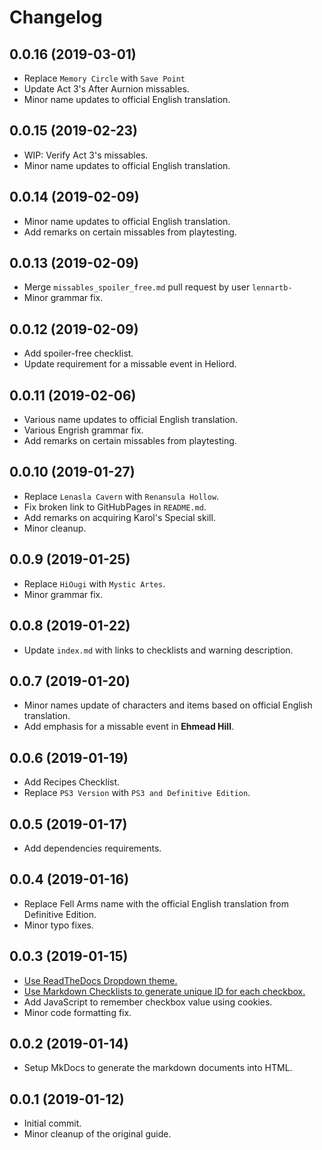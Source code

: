 # Changelog

## 0.0.16 (2019-03-01)
- Replace `Memory Circle` with `Save Point`
- Update Act 3's After Aurnion missables.
- Minor name updates to official English translation.

## 0.0.15 (2019-02-23)
- WIP: Verify Act 3's missables.
- Minor name updates to official English translation.

## 0.0.14 (2019-02-09)
- Minor name updates to official English translation.
- Add remarks on certain missables from playtesting.

## 0.0.13 (2019-02-09)
- Merge `missables_spoiler_free.md` pull request by user `lennartb-`
- Minor grammar fix.

## 0.0.12 (2019-02-09)
- Add spoiler-free checklist.
- Update requirement for a missable event in Heliord.

## 0.0.11 (2019-02-06)
- Various name updates to official English translation.
- Various Engrish grammar fix.
- Add remarks on certain missables from playtesting.

## 0.0.10 (2019-01-27)
- Replace `Lenasla Cavern` with `Renansula Hollow`.
- Fix broken link to GitHubPages in `README.md`.
- Add remarks on acquiring Karol's Special skill.
- Minor cleanup.

## 0.0.9 (2019-01-25)
- Replace `HiOugi` with `Mystic Artes`.
- Minor grammar fix.

## 0.0.8 (2019-01-22)
- Update `index.md` with links to checklists and warning description.

## 0.0.7 (2019-01-20)
- Minor names update of characters and items based on official English translation.
- Add emphasis for a missable event in __Ehmead Hill__.

## 0.0.6 (2019-01-19)
- Add Recipes Checklist.
- Replace `PS3 Version` with `PS3 and Definitive Edition`.

## 0.0.5 (2019-01-17)
- Add dependencies requirements.

## 0.0.4 (2019-01-16)
- Replace Fell Arms name with the official English translation from Definitive Edition.
- Minor typo fixes.

## 0.0.3 (2019-01-15)
- [Use ReadTheDocs Dropdown theme.](https://github.com/cjsheets/mkdocs-rtd-dropdown)
- [Use Markdown Checklists to generate unique ID for each checkbox.](https://pypi.org/project/markdown-checklists/)
- Add JavaScript to remember checkbox value using cookies.
- Minor code formatting fix.

## 0.0.2 (2019-01-14)
- Setup MkDocs to generate the markdown documents into HTML.

## 0.0.1 (2019-01-12)
- Initial commit.
- Minor cleanup of the original guide.